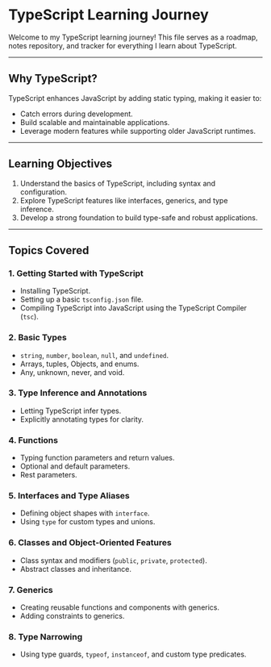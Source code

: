 # TypeScript Learning Journey

Welcome to my TypeScript learning journey! This file serves as a roadmap, notes repository, and tracker for everything I learn about TypeScript.

---

## **Why TypeScript?**
TypeScript enhances JavaScript by adding static typing, making it easier to:
- Catch errors during development.
- Build scalable and maintainable applications.
- Leverage modern features while supporting older JavaScript runtimes.

---

## **Learning Objectives**
1. Understand the basics of TypeScript, including syntax and configuration.
2. Explore TypeScript features like interfaces, generics, and type inference.
3. Develop a strong foundation to build type-safe and robust applications.

---

## **Topics Covered**

### 1. **Getting Started with TypeScript**
- Installing TypeScript.
- Setting up a basic `tsconfig.json` file.
- Compiling TypeScript into JavaScript using the TypeScript Compiler (`tsc`).

### 2. **Basic Types**
- `string`, `number`, `boolean`, `null`, and `undefined`.
- Arrays, tuples, Objects, and enums.
- Any, unknown, never, and void.

### 3. **Type Inference and Annotations**
- Letting TypeScript infer types.
- Explicitly annotating types for clarity.

### 4. **Functions**
- Typing function parameters and return values.
- Optional and default parameters.
- Rest parameters.

### 5. **Interfaces and Type Aliases**
- Defining object shapes with `interface`.
- Using `type` for custom types and unions.

### 6. **Classes and Object-Oriented Features**
- Class syntax and modifiers (`public`, `private`, `protected`).
- Abstract classes and inheritance.

### 7. **Generics**
- Creating reusable functions and components with generics.
- Adding constraints to generics.

### 8. **Type Narrowing**
- Using type guards, `typeof`, `instanceof`, and custom type predicates.
